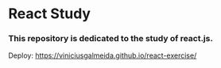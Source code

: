 # React Study

### This repository is dedicated to the study of react.js. 

Deploy: https://viniciusgalmeida.github.io/react-exercise/
